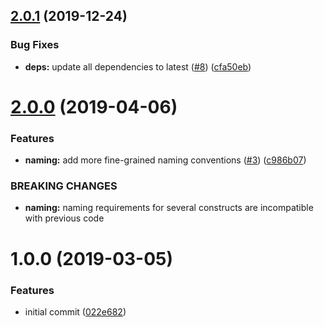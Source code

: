 ## [2.0.1](https://github.com/princjef/tslint-config/compare/v2.0.0...v2.0.1) (2019-12-24)


### Bug Fixes

* **deps:** update all dependencies to latest ([#8](https://github.com/princjef/tslint-config/issues/8)) ([cfa50eb](https://github.com/princjef/tslint-config/commit/cfa50eb3dab2b34b84ce474e5bed65bc271a02f2))

# [2.0.0](https://github.com/princjef/tslint-config/compare/v1.0.0...v2.0.0) (2019-04-06)


### Features

* **naming:** add more fine-grained naming conventions ([#3](https://github.com/princjef/tslint-config/issues/3)) ([c986b07](https://github.com/princjef/tslint-config/commit/c986b07))


### BREAKING CHANGES

* **naming:** naming requirements for several constructs are incompatible with previous code

# 1.0.0 (2019-03-05)


### Features

* initial commit ([022e682](https://github.com/princjef/tslint-config/commit/022e682))
